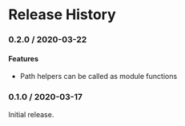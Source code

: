 # Release History

### 0.2.0 / 2020-03-22

#### Features

* Path helpers can be called as module functions

### 0.1.0 / 2020-03-17

Initial release.
